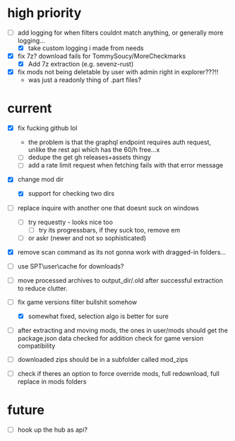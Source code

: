 # high priority

- [ ] add logging for when filters couldnt match anything, or generally more logging...
    - [x] take custom logging i made from needs

- [x] fix 7z? download fails for TommySoucy/MoreCheckmarks
    - [x] Add 7z extraction (e.g. sevenz-rust)

- [x] fix mods not being deletable by user with admin right in explorer???!!
    - was just a readonly thing of .part files?


# current
- [x] fix fucking github lol
    - the problem is that the graphql endpoint requires auth request, unlike the rest api which has the 60/h free...x
    - [ ] dedupe the get gh releases+assets thingy
    - [ ] add a rate limit request when fetching fails with that error message

- [x] change mod dir
    - [x] support for checking two dirs

- [ ] replace inquire with another one that doesnt suck on windows
    - [ ] try requestty - looks nice too
        - [ ] try its progressbars, if they suck too, remove em
    - [ ] or askr (newer and not so sophisticated)

- [x] remove scan command as its not gonna work with dragged-in folders...

- [ ] use SPT\user\cache for downloads?
- [ ] move processed archives to output_dir/.old after successful extraction to reduce clutter.

- [ ] fix game versions filter bullshit somehow
    - [x] somewhat fixed, selection algo is better for sure

- [ ] after extracting and moving mods, the ones in user/mods should get the package.json data checked for addition check for game version compatibility

- [ ] downloaded zips should be in a subfolder called mod_zips

- [ ] check if theres an option to force override mods, full redownload, full replace in mods folders


# future

- [ ] hook up the hub as api?